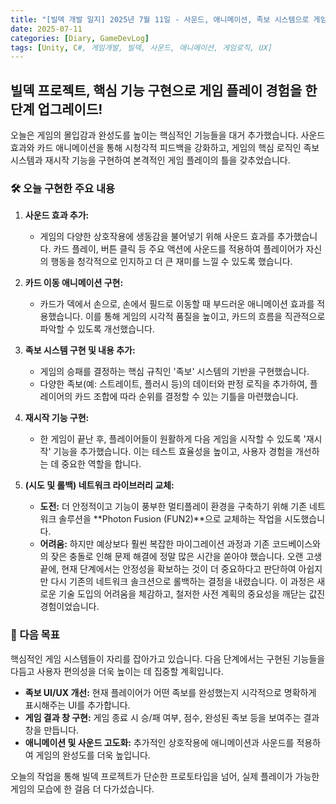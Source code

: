 ```yaml
---
title: "[빌덱 개발 일지] 2025년 7월 11일 - 사운드, 애니메이션, 족보 시스템으로 게임의 완성도를 높이다!"
date: 2025-07-11
categories: [Diary, GameDevLog]
tags: [Unity, C#, 게임개발, 빌덱, 사운드, 애니메이션, 게임로직, UX]
---
```


## 빌덱 프로젝트, 핵심 기능 구현으로 게임 플레이 경험을 한 단계 업그레이드!

오늘은 게임의 몰입감과 완성도를 높이는 핵심적인 기능들을 대거 추가했습니다. 사운드 효과와 카드 애니메이션을 통해 시청각적 피드백을 강화하고, 게임의 핵심 로직인 족보 시스템과 재시작 기능을 구현하여 본격적인 게임 플레이의 틀을 갖추었습니다.

### 🛠️ 오늘 구현한 주요 내용

1.  **사운드 효과 추가:**
    *   게임의 다양한 상호작용에 생동감을 불어넣기 위해 사운드 효과를 추가했습니다. 카드 플레이, 버튼 클릭 등 주요 액션에 사운드를 적용하여 플레이어가 자신의 행동을 청각적으로 인지하고 더 큰 재미를 느낄 수 있도록 했습니다.

2.  **카드 이동 애니메이션 구현:**
    *   카드가 덱에서 손으로, 손에서 필드로 이동할 때 부드러운 애니메이션 효과를 적용했습니다. 이를 통해 게임의 시각적 품질을 높이고, 카드의 흐름을 직관적으로 파악할 수 있도록 개선했습니다.

3.  **족보 시스템 구현 및 내용 추가:**
    *   게임의 승패를 결정하는 핵심 규칙인 '족보' 시스템의 기반을 구현했습니다.
    *   다양한 족보(예: 스트레이트, 플러시 등)의 데이터와 판정 로직을 추가하여, 플레이어의 카드 조합에 따라 순위를 결정할 수 있는 기틀을 마련했습니다.

4.  **재시작 기능 구현:**
    *   한 게임이 끝난 후, 플레이어들이 원활하게 다음 게임을 시작할 수 있도록 '재시작' 기능을 추가했습니다. 이는 테스트 효율성을 높이고, 사용자 경험을 개선하는 데 중요한 역할을 합니다.

5.  **(시도 및 롤백) 네트워크 라이브러리 교체:**
    *   **도전:** 더 안정적이고 기능이 풍부한 멀티플레이 환경을 구축하기 위해 기존 네트워크 솔루션을 **Photon Fusion (FUN2)**으로 교체하는 작업을 시도했습니다.
    *   **어려움:** 하지만 예상보다 훨씬 복잡한 마이그레이션 과정과 기존 코드베이스와의 잦은 충돌로 인해 문제 해결에 정말 많은 시간을 쏟아야 했습니다. 오랜 고생 끝에, 현재 단계에서는 안정성을 확보하는 것이 더 중요하다고 판단하여 아쉽지만 다시 기존의 네트워크 솔크션으로 롤백하는 결정을 내렸습니다. 이 과정은 새로운 기술 도입의 어려움을 체감하고, 철저한 사전 계획의 중요성을 깨닫는 값진 경험이었습니다.

### 🚀 다음 목표


핵심적인 게임 시스템들이 자리를 잡아가고 있습니다. 다음 단계에서는 구현된 기능들을 다듬고 사용자 편의성을 더욱 높이는 데 집중할 계획입니다.

*   **족보 UI/UX 개선:** 현재 플레이어가 어떤 족보를 완성했는지 시각적으로 명확하게 표시해주는 UI를 추가합니다.
*   **게임 결과 창 구현:** 게임 종료 시 승/패 여부, 점수, 완성된 족보 등을 보여주는 결과 창을 만듭니다.
*   **애니메이션 및 사운드 고도화:** 추가적인 상호작용에 애니메이션과 사운드를 적용하여 게임의 완성도를 더욱 높입니다.

오늘의 작업을 통해 빌덱 프로젝트가 단순한 프로토타입을 넘어, 실제 플레이가 가능한 게임의 모습에 한 걸음 더 다가섰습니다.

